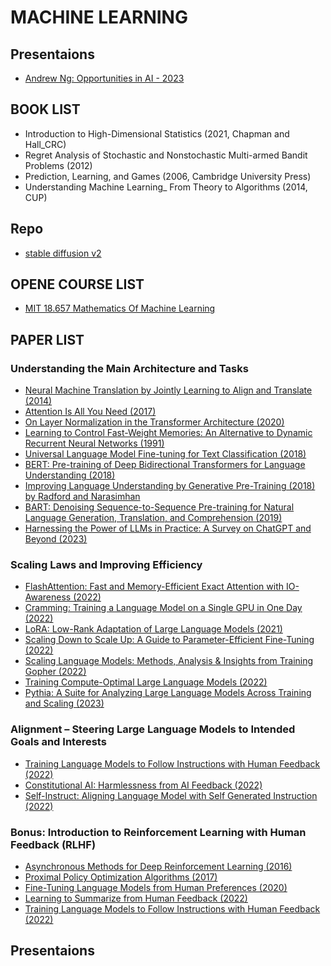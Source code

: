 # MACHINE LEARNING


## Presentaions

- [Andrew Ng: Opportunities in AI - 2023](https://www.youtube.com/watch?v=5p248yoa3oE)

## BOOK LIST

- Introduction to High-Dimensional Statistics (2021, Chapman and Hall_CRC) 
- Regret Analysis of Stochastic and Nonstochastic Multi-armed Bandit Problems (2012)
- Prediction, Learning, and Games (2006, Cambridge University Press)
- Understanding Machine Learning_ From Theory to Algorithms (2014, CUP)

## Repo

- [stable diffusion v2](https://github.com/Stability-AI/stablediffusion)

## OPENE COURSE LIST

- [MIT 18.657 Mathematics Of Machine Learning](https://ocw.mit.edu/courses/18-657-mathematics-of-machine-learning-fall-2015/)

## PAPER LIST

### Understanding the Main Architecture and Tasks

- [Neural Machine Translation by Jointly Learning to Align and Translate (2014)](https://arxiv.org/abs/1409.0473)
- [Attention Is All You Need (2017) ](https://arxiv.org/abs/1706.03762)
- [On Layer Normalization in the Transformer Architecture (2020)](https://arxiv.org/abs/2002.04745)
- [Learning to Control Fast-Weight Memories: An Alternative to Dynamic Recurrent Neural Networks (1991)](https://www.semanticscholar.org/paper/Learning-to-Control-Fast-Weight-Memories%3A-An-to-Schmidhuber/bc22e87a26d020215afe91c751e5bdaddd8e4922)
- [Universal Language Model Fine-tuning for Text Classification (2018)](https://arxiv.org/abs/1801.06146)
- [BERT: Pre-training of Deep Bidirectional Transformers for Language Understanding (2018)](https://arxiv.org/abs/1810.04805)
- [Improving Language Understanding by Generative Pre-Training (2018) by Radford and Narasimhan]( https://www.semanticscholar.org/paper/Improving-Language-Understanding-by-Generative-Radford-Narasimhan/cd18800a0fe0b668a1cc19f2ec95b5003d0a5035)
- [BART: Denoising Sequence-to-Sequence Pre-training for Natural Language Generation, Translation, and Comprehension (2019) ](https://arxiv.org/abs/1910.13461)
- [Harnessing the Power of LLMs in Practice: A Survey on ChatGPT and Beyond (2023)](https://arxiv.org/abs/2304.13712)

### Scaling Laws and Improving Efficiency

- [FlashAttention: Fast and Memory-Efficient Exact Attention with IO-Awareness (2022)](https://arxiv.org/abs/2205.14135)
- [Cramming: Training a Language Model on a Single GPU in One Day (2022)](https://arxiv.org/abs/2212.14034)
- [LoRA: Low-Rank Adaptation of Large Language Models (2021)](https://arxiv.org/abs/2106.09685)
- [Scaling Down to Scale Up: A Guide to Parameter-Efficient Fine-Tuning (2022)](https://arxiv.org/abs/2303.15647)
- [Scaling Language Models: Methods, Analysis & Insights from Training Gopher (2022) ](https://arxiv.org/abs/2112.11446)
- [Training Compute-Optimal Large Language Models (2022)](https://arxiv.org/abs/2203.15556)
- [Pythia: A Suite for Analyzing Large Language Models Across Training and Scaling (2023)](https://arxiv.org/abs/2304.01373)

### Alignment – Steering Large Language Models to Intended Goals and Interests

- [Training Language Models to Follow Instructions with Human Feedback (2022) ](https://arxiv.org/abs/2203.02155)
- [Constitutional AI: Harmlessness from AI Feedback (2022)](https://arxiv.org/abs/2212.08073)
- [Self-Instruct: Aligning Language Model with Self Generated Instruction (2022)](https://arxiv.org/abs/2212.10560)

### Bonus: Introduction to Reinforcement Learning with Human Feedback (RLHF)

- [Asynchronous Methods for Deep Reinforcement Learning (2016) ](https://arxiv.org/abs/1602.01783)
- [Proximal Policy Optimization Algorithms (2017) ](https://arxiv.org/abs/1707.06347)
- [Fine-Tuning Language Models from Human Preferences (2020) ](https://arxiv.org/abs/1909.08593)
- [Learning to Summarize from Human Feedback (2022)](https://arxiv.org/abs/2009.01325)
- [Training Language Models to Follow Instructions with Human Feedback (2022)](https://arxiv.org/abs/2203.02155) 

## Presentaions
